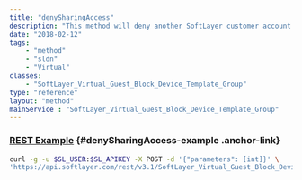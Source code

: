 ```yaml
---
title: "denySharingAccess"
description: "This method will deny another SoftLayer customer account's previously given access to provision CloudLayer Computing Instances from an image template group. Template access should only be removed from the parent template group object, not the child. "
date: "2018-02-12"
tags:
    - "method"
    - "sldn"
    - "Virtual"
classes:
    - "SoftLayer_Virtual_Guest_Block_Device_Template_Group"
type: "reference"
layout: "method"
mainService : "SoftLayer_Virtual_Guest_Block_Device_Template_Group"
---
```


### [REST Example](#denySharingAccess-example) <a href="/article/rest/"><i class="fas fa-question"></i></a> {#denySharingAccess-example .anchor-link} 
```bash
curl -g -u $SL_USER:$SL_APIKEY -X POST -d '{"parameters": [int]}' \
'https://api.softlayer.com/rest/v3.1/SoftLayer_Virtual_Guest_Block_Device_Template_Group/{SoftLayer_Virtual_Guest_Block_Device_Template_GroupID}/denySharingAccess'
```
